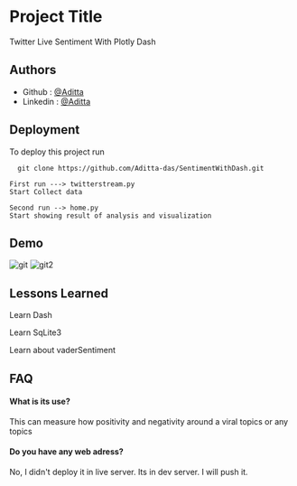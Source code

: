 
# Project Title

Twitter Live Sentiment With Plotly Dash


## Authors

- Github : [@Aditta](https://www.github.com/Aditta-das)
- Linkedin : [@Aditta](https://www.linkedin.com/in/aditta-das-nishad-69662516b/)

  
## Deployment

To deploy this project run

```
  git clone https://github.com/Aditta-das/SentimentWithDash.git
```
```
First run ---> twitterstream.py
Start Collect data
```
```
Second run --> home.py
Start showing result of analysis and visualization
```

  
## Demo

![git](https://user-images.githubusercontent.com/60479691/123523325-b86d7200-d6e4-11eb-8292-54d0ea73b42a.JPG)
![git2](https://user-images.githubusercontent.com/60479691/123523326-ba373580-d6e4-11eb-999d-bb4a796c8abe.JPG)


  
## Lessons Learned

Learn Dash

Learn SqLite3

Learn about vaderSentiment

## FAQ

#### What is its use?

This can measure how positivity and negativity around a viral topics or any topics

#### Do you have any web adress?

No, I didn't deploy it in live server. Its in dev server. I will push it.